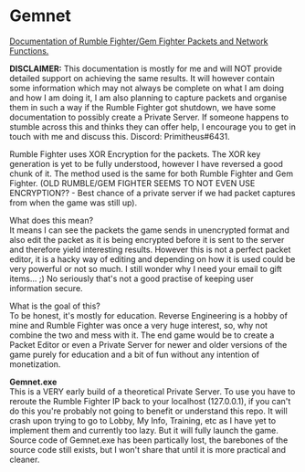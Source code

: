 # Gemnet
<u>Documentation of Rumble Fighter/Gem Fighter Packets and Network Functions.</u></br>

<strong>DISCLAIMER:</strong> This documentation is mostly for me and will NOT provide detailed support on achieving the same results. It will however contain some information which may not always be complete on what I am doing and how I am doing it, I am also planning to capture packets and organise them in such a way if the Rumble Fighter got shutdown, we have some documentation to possibly create a Private Server. If someone happens to stumble across this and thinks they can offer help, I encourage you to get in touch with me and discuss this. Discord: Primitheus#6431.</br>

Rumble Fighter uses XOR Encryption for the packets. The XOR key generation is yet to be fully understood, however I have reversed a good chunk of it. The method used is the same for both Rumble Fighter and Gem Fighter. (OLD RUMBLE/GEM FIGHTER SEEMS TO NOT EVEN USE ENCRYPTION?? - Best chance of a private server if we had packet captures from when the game was still up).



What does this mean? </br>
It means I can see the packets the game sends in unencrypted format and also edit the packet as it is being encrypted before it is sent to the server and therefore yield interesting results. However this is not a perfect packet editor, it is a hacky way of editing and depending on how it is used could be very powerful or not so much.
I still wonder why I need your email to gift items... ;) No seriously that's not a good practise of keeping user information secure.



What is the goal of this? </br>
To be honest, it's mostly for education. Reverse Engineering is a hobby of mine and Rumble Fighter was once a very huge interest, so, why not combine the two and mess with it. The end game would be to create a Packet Editor or even a Private Server for newer and older versions of the game purely for education and a bit of fun without any intention of monetization. 

<strong>Gemnet.exe</strong> </br>
This is a VERY early build of a theoretical Private Server. To use you have to reroute the Rumble Fighter IP back to your localhost (127.0.0.1), if you can't do this you're probably not going to benefit or understand this repo. It will crash upon trying to go to 
Lobby, My Info, Training, etc as I have yet to implement them and currently too lazy. But it will fully launch the game.
Source code of Gemnet.exe has been partically lost, the barebones of the source code still exists, but I won't share that until it is more practical and cleaner.



